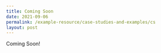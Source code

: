 ```yaml
---
title: Coming Soon
date: 2021-09-06
permalink: /example-resource/case-studies-and-examples/cs
layout: post
---
```

Coming Soon!